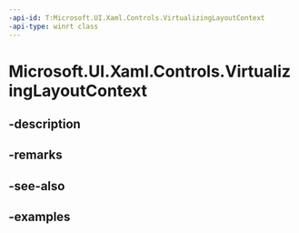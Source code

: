 ```yaml
---
-api-id: T:Microsoft.UI.Xaml.Controls.VirtualizingLayoutContext
-api-type: winrt class
---
```


<!-- Class syntax.
public class VirtualizingLayoutContext : LayoutContext, LayoutContext
-->

# Microsoft.UI.Xaml.Controls.VirtualizingLayoutContext

## -description

## -remarks

## -see-also

## -examples

